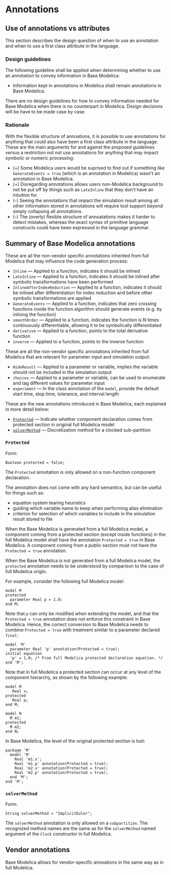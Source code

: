 # Annotations


## Use of annotations vs attributes

This section describes the design question of when to use an annotation and when to use a first class attribute in the language.

### Design guidelines

The following guideline shall be applied when determining whether to use an annotation to convey information in Base Modelica:
- Information kept in annotations in Modelica shall remain annotations in Base Modelica.

There are no design guidelines for how to convey information needed for Base Modelica when there is no counterpart in Modelica.  Design decisions will be have to be made case by case.

### Rationale

With the flexible structure of annoations, it is possible to use annotations for anything that could also have been a first class attribute in the language.  These are the main arguments for and against the proposed guidelines versus a restriction not not use annotations for anything that may impact symbolic or numeric processing:
- (+) Some Modelica users would be suprised to find out if something like `GenerateEvents = true` (which is an annotation in Modelica) wasn't an annotation in Base Modelica.
- (+) Disregarding annotations allows users non-Modelica background to not be put off by things such as `LateInline` that they don't have an intuition for.
- (-) Seeing the annotations that impact the simulation result among all other information stored in annotations will require tool support beyond simply collapsing all annotations.
- (-) The (overly) flexible structure of annoatations makes it harder to detect mistakes, whereas the exact syntax of primitive language constructs could have been expressed in the language grammar.


## Summary of Base Modelica annotations

These are all the non-vendor specific annotations inherited from full Modelica that may influence the code generation process:
- `Inline` — Applied to a function, indicates it should be inlined
- `LateInline` — Applied to a function, indicates it should be inlined after symbolic transformations have been performed
- `InlineAfterIndexReduction` — Applied to a function, indicates it should be inlined after differentiation for index reduction and before other symbolic transformations are applied
- `GenerateEvents` — Applied to a function, indicates that zero crossing functions inside the function algorithm should generate events (e.g. by inlining the function)
- `smoothOrder` — Applied to a function, indicates the function is N times continuously differentiable, allowing it to be symbolically differentiated
- `derivative` — Applied to a function, points to the total derivative function
- `inverse` — Applied to a function, points to the inverse function

These are all the non-vendor specific annotations inherited from full Modelica that are relevant for parameter input and simulation output:
- `HideResult` — Applied to a parameter or variable, implies the variable should not be included in the simulation output
- `choices` — Applied to a parameter or variable, can be used to enumerate and tag different values for parameter input
- `experiment` — In the class annotation of the `model`, provide the default start time, stop time, tolerance, and interval length

These are the new annotations introduced in Base Modelica, each explained in more detail below:
- [`Protected`](#protected) — Indicate whether component declaration comes from protected section in original full Modelica model
- [`solverMethod`](#solvermethod) — Discretization method for a clocked sub-partition


### `Protected`

Form:
```
Boolean protected = false;
```

The `Protected` annotation is only allowed on a non-function component declaration.

The annotation does not come with any hard semantics, but can be useful for things such as:
- equation system tearing heuristics
- guiding which variable name to keep when performing alias elimination
- criterion for selection of which variables to include in the simulation result stored to file

When the Base Modelica is generated from a full Modelica model, a component coming from a protected section (except inside functions) in the full Modelica model shall have the annotation `Protected = true` in Base Modelica.
A component coming from a public section must not have the `Protected = true` annotation.

When the Base Modelica is not generated from a full Modelica model, the `protected` annotation needs to be understood by comparison to the case of full Modelica origin.

For example, consider the following full Modelica model:
```
model M
protected
  parameter Real p = 1.0;
end M;
```

Note that `p` can only be modified when extending the model, and that the `Protected = true` annotation does not enforce this constraint in Base Modelica.
Hence, the correct conversion to Base Modelica needs to combine `Protected = true` with treatment similar to a parameter declared `final`:
```
model 'M'
  parameter Real 'p' annotation(Protected = true);
initial equation
  'p' = 1.0; /* From full Modelica protected declaration equation. */
end 'M';
```

Note that in full Modelica a protected section can occur at any level of the component hierarchy, as shown by the following example:
```
model M
   Real x;
protected
   Real p;
end M;

model N
  M m1;
protected
  M m2;
end N;
```
In Base Modelica, the level of the original protected section is lost:
```
package 'M'
  model 'M'
    Real 'm1.x';
    Real 'm1.p' annotation(Protected = true);
    Real 'm2.x' annotation(Protected = true);
    Real 'm2.p' annotation(Protected = true);
  end 'M';
end 'M';
```

### `solverMethod`

Form:
```
String solverMethod = "ImplicitEuler";
```

The `solverMethod` annotation is only allowed on a `subpartition`.
The recognized method names are the same as for the `solverMethod` named argument of the `Clock` constructor in full Modelica.



## Vendor annotations

Base Modelica allows for vendor-specific annoations in the same way as in full Modelica.
